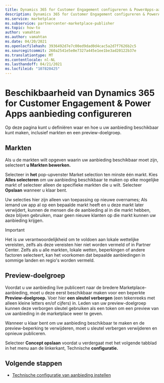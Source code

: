 ```yaml
---
title: Dynamics 365 for Customer Engagement configureren & PowerApps-aanbiedingsbeschikbaarheid op Microsoft AppSource (Azure Marketplace).
description: Dynamics 365 for Customer Engagement configureren & PowerApps-aanbiedingsbeschikbaarheid op Microsoft AppSource (Azure Marketplace).
ms.service: marketplace
ms.subservice: partnercenter-marketplace-publisher
ms.topic: how-to
author: vamahtan
ms.author: vamahtan
ms.date: 04/20/2021
ms.openlocfilehash: 3936492d7e7c00ed9dad0d4cac5a2d7f7626b2c5
ms.sourcegitcommit: 260a2541e5e0e7327a445e1ee1be3ad20122b37e
ms.translationtype: MT
ms.contentlocale: nl-NL
ms.lasthandoff: 04/21/2021
ms.locfileid: "107820425"
---
```

# <a name="configure-dynamics-365-for-customer-engagement--power-apps-offer-availability"></a>Beschikbaarheid van Dynamics 365 for Customer Engagement & Power Apps aanbieding configureren

Op deze pagina kunt u definiëren waar en hoe u uw aanbieding beschikbaar kunt maken, inclusief markten en een preview-doelgroep.

## <a name="markets"></a>Markten

Als u de markten wilt opgeven waarin uw aanbieding beschikbaar moet zijn, selecteert **u Markten bewerken.**

Selecteer in **het** pop-upvenster Market selection ten minste één markt. Kies **Alles selecteren** om uw aanbieding beschikbaar te maken op elke mogelijke markt of selecteer alleen de specifieke markten die u wilt. Selecteer **Opslaan** wanneer u klaar bent.

Uw selecties hier zijn alleen van toepassing op nieuwe overnames; Als iemand uw app al op een bepaalde markt heeft en u deze markt later verwijdert, kunnen de mensen die de aanbieding al in die markt hebben, deze blijven gebruiken, maar geen nieuwe klanten op die markt kunnen uw aanbieding krijgen.

> [!IMPORTANT]
> Het is uw verantwoordelijkheid om te voldoen aan lokale wettelijke vereisten, zelfs als deze vereisten hier niet worden vermeld of in Partner Center. Zelfs als u alle markten, lokale wetten, beperkingen of andere factoren selecteert, kan het voorkomen dat bepaalde aanbiedingen in sommige landen en regio's worden vermeld.

## <a name="preview-audience"></a>Preview-doelgroep

Voordat u uw aanbieding live publiceert naar de bredere Marketplace-aanbieding, moet u deze eerst beschikbaar maken voor een beperkte **Preview-doelgroep.** Voer hier **een sleutel verbergen** (een tekenreeks met alleen kleine letters en/of cijfers) in. Leden van uw preview-doelgroep kunnen deze verborgen sleutel gebruiken als een token om een preview van uw aanbieding in de marketplace weer te geven.

Wanneer u klaar bent om uw aanbieding beschikbaar te maken en de preview-beperking te verwijderen, moet u sleutel verbergen verwijderen en opnieuw publiceren. 

Selecteer **Concept opslaan** voordat u verdergaat met het volgende tabblad in het menu aan de linkerkant, Technische **configuratie.**

## <a name="next-steps"></a>Volgende stappen

- [Technische configuratie van aanbieding instellen](dynamics-365-customer-engage-technical-configuration.md)
